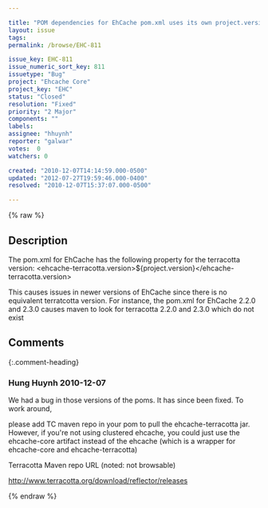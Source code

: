 ```yaml
---

title: "POM dependencies for EhCache pom.xml uses its own project.version for ehCache terracotta causing issues for ehcache versions greater than v2.1.1"
layout: issue
tags: 
permalink: /browse/EHC-811

issue_key: EHC-811
issue_numeric_sort_key: 811
issuetype: "Bug"
project: "Ehcache Core"
project_key: "EHC"
status: "Closed"
resolution: "Fixed"
priority: "2 Major"
components: ""
labels: 
assignee: "hhuynh"
reporter: "galwar"
votes:  0
watchers: 0

created: "2010-12-07T14:14:59.000-0500"
updated: "2012-07-27T19:59:46.000-0400"
resolved: "2010-12-07T15:37:07.000-0500"

---
```




{% raw %}



## Description

<div markdown="1" class="description">

The pom.xml for EhCache has the following property for the terracotta version: 
<ehcache-terracotta.version>${project.version}</ehcache-terracotta.version>

This causes issues in newer versions of EhCache since there is no equivalent terratcotta version. For instance, the pom.xml for EhCache 2.2.0 and 2.3.0 causes maven to look for terracotta 2.2.0 and 2.3.0 which do not exist

</div>

## Comments


{:.comment-heading}
### **Hung Huynh** <span class="date">2010-12-07</span>

<div markdown="1" class="comment">

We had a bug in those versions of the poms. It has since been fixed. To work around,

please add TC maven repo in your pom to pull the 
ehcache-terracotta jar. However, if you're not using clustered ehcache, you 
could just use the ehcache-core artifact instead of the ehcache (which 
is a wrapper for ehcache-core and ehcache-terracotta)

Terracotta Maven repo URL (noted: not browsable)

http://www.terracotta.org/download/reflector/releases

</div>



{% endraw %}
